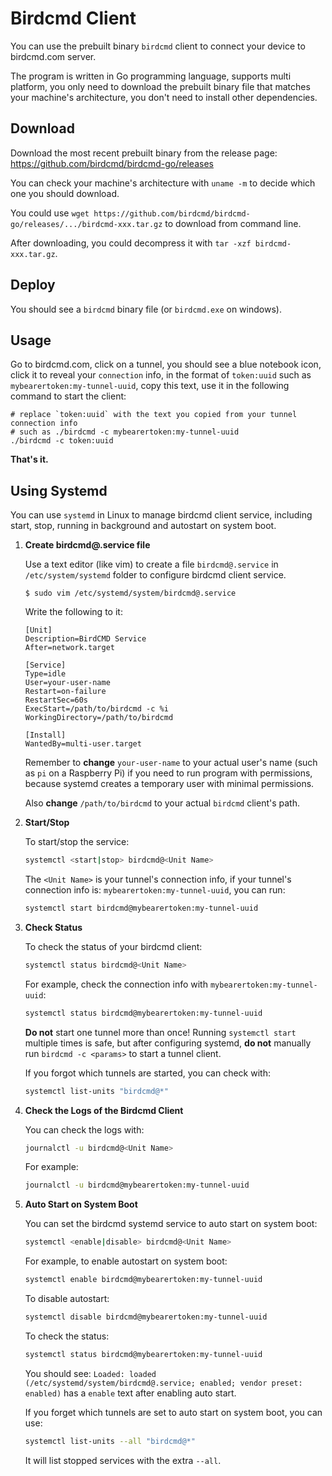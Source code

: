 # Birdcmd Client

You can use the prebuilt binary `birdcmd` client to connect your device to birdcmd.com server.

The program is written in Go programming language, supports multi platform, you only need to download the prebuilt binary file that matches your machine's architecture, you don't need to install other dependencies.

## Download

Download the most recent prebuilt binary from the release page: https://github.com/birdcmd/birdcmd-go/releases

You can check your machine's architecture with `uname -m` to decide which one you should download.

You could use `wget https://github.com/birdcmd/birdcmd-go/releases/.../birdcmd-xxx.tar.gz` to download from command line.

After downloading, you could decompress it with `tar -xzf birdcmd-xxx.tar.gz`. 

## Deploy

You should see a `birdcmd` binary file (or `birdcmd.exe` on windows).

## Usage

Go to birdcmd.com, click on a tunnel, you should see a blue notebook icon, click it to reveal your `connection` info, in the format of `token:uuid` such as `mybearertoken:my-tunnel-uuid`, copy this text, use it in the following command to start the client:

```
# replace `token:uuid` with the text you copied from your tunnel connection info
# such as ./birdcmd -c mybearertoken:my-tunnel-uuid
./birdcmd -c token:uuid
```

**That's it.**



## Using Systemd

You can use `systemd` in Linux to manage birdcmd client service, including start, stop, running in background and autostart on system boot.

1. **Create birdcmd@.service file**

   Use a text editor (like vim) to create a file `birdcmd@.service` in `/etc/system/systemd` folder to configure birdcmd client service.

   ```
   $ sudo vim /etc/systemd/system/birdcmd@.service
   ```

   Write the following to it:

   ```
   [Unit]
   Description=BirdCMD Service
   After=network.target
   
   [Service]
   Type=idle
   User=your-user-name
   Restart=on-failure
   RestartSec=60s
   ExecStart=/path/to/birdcmd -c %i
   WorkingDirectory=/path/to/birdcmd
   
   [Install]
   WantedBy=multi-user.target
   ```

   Remember to **change** `your-user-name` to your actual user's name (such as `pi` on a Raspberry Pi) if you need to run program with permissions, because systemd creates a temporary user with minimal permissions.

   Also **change** `/path/to/birdcmd` to your actual `birdcmd` client's path.

2. **Start/Stop**

   To start/stop the service:

   ```bash
   systemctl <start|stop> birdcmd@<Unit Name>
   ```

   The `<Unit Name>` is your tunnel's connection info, if your tunnel's connection info is: `mybearertoken:my-tunnel-uuid`, you can run:

   ```bash
   systemctl start birdcmd@mybearertoken:my-tunnel-uuid
   ```

3. **Check Status**

   To check the status of your birdcmd client:

   ```bash
   systemctl status birdcmd@<Unit Name>
   ```

   For example, check the connection info with `mybearertoken:my-tunnel-uuid`:

   ```bash
   systemctl status birdcmd@mybearertoken:my-tunnel-uuid
   ```

   **Do not** start one tunnel more than once! Running `systemctl start` multiple times is safe, but after configuring systemd, **do not** manually run `birdcmd -c <params>`  to start a tunnel client.

   If you forgot which tunnels are started, you can check with:

   ```bash
   systemctl list-units "birdcmd@*"
   ```

4. **Check the Logs of the Birdcmd Client**

   You can check the logs with:

   ```bash
   journalctl -u birdcmd@<Unit Name>
   ```

   For example:

   ```bash
   journalctl -u birdcmd@mybearertoken:my-tunnel-uuid
   ```

5. **Auto Start on System Boot**

   You can set the birdcmd systemd service to auto start on system boot:

   ```bash
   systemctl <enable|disable> birdcmd@<Unit Name>
   ```

   For example, to enable autostart on system boot:

   ```bash
   systemctl enable birdcmd@mybearertoken:my-tunnel-uuid
   ```

   To disable autostart:

   ```bash
   systemctl disable birdcmd@mybearertoken:my-tunnel-uuid
   ```

   To check the status:

   ```bash
   systemctl status birdcmd@mybearertoken:my-tunnel-uuid
   ```

   You should see: `Loaded: loaded (/etc/systemd/system/birdcmd@.service; enabled; vendor preset: enabled)` has a `enable` text after enabling auto start.

   If you forget which tunnels are set to auto start on system boot, you can use:

   ```bash
   systemctl list-units --all "birdcmd@*"
   ```

   It will list stopped services with the extra `--all`.

